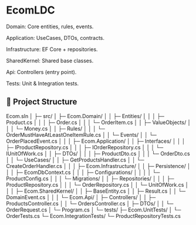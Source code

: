# EcomLDC
Domain: Core entities, rules, events.

Application: UseCases, DTOs, contracts.

Infrastructure: EF Core + repositories.

SharedKernel: Shared base classes.

Api: Controllers (entry point).

Tests: Unit & Integration tests.


## 📂 Project Structure

Ecom.sln
│
├─ src/
│ ├─ Ecom.Domain/
│ │ ├─ Entities/
│ │ │ ├─ Product.cs
│ │ │ ├─ Order.cs
│ │ │ └─ OrderItem.cs
│ │ ├─ ValueObjects/
│ │ │ └─ Money.cs
│ │ ├─ Rules/
│ │ │ └─ OrderMustHaveAtLeastOneItemRule.cs
│ │ └─ Events/
│ │ └─ OrderPlacedEvent.cs
│ │
│ ├─ Ecom.Application/
│ │ ├─ Interfaces/
│ │ │ ├─ IProductRepository.cs
│ │ │ ├─ IOrderRepository.cs
│ │ │ └─ IUnitOfWork.cs
│ │ ├─ DTOs/
│ │ │ ├─ ProductDto.cs
│ │ │ └─ OrderDto.cs
│ │ └─ UseCases/
│ │ ├─ GetProductsHandler.cs
│ │ └─ CreateOrderHandler.cs
│ │
│ ├─ Ecom.Infrastructure/
│ │ ├─ Persistence/
│ │ │ ├─ EcomDbContext.cs
│ │ │ ├─ Configurations/
│ │ │ │ └─ ProductConfig.cs
│ │ │ └─ Migrations/
│ │ ├─ Repositories/
│ │ │ ├─ ProductRepository.cs
│ │ │ └─ OrderRepository.cs
│ │ └─ UnitOfWork.cs
│ │
│ ├─ Ecom.SharedKernel/
│ │ ├─ BaseEntity.cs
│ │ ├─ Result.cs
│ │ └─ DomainEvent.cs
│ │
│ └─ Ecom.Api/
│ ├─ Controllers/
│ │ ├─ ProductsController.cs
│ │ └─ OrdersController.cs
│ ├─ DTOs/
│ │ └─ OrderRequest.cs
│ └─ Program.cs
│
└─ tests/
├─ Ecom.UnitTests/
│ └─ OrderTests.cs
└─ Ecom.IntegrationTests/
└─ ProductRepositoryTests.cs

